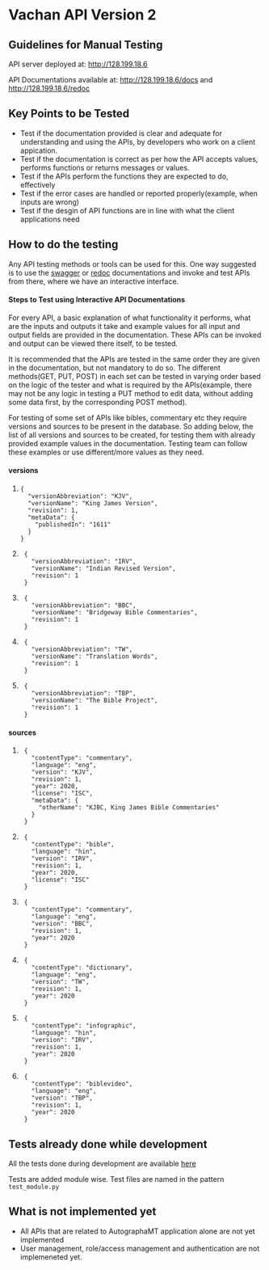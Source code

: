 # Vachan API Version 2

## Guidelines for Manual Testing

API server deployed at: http://128.199.18.6

API Documentations available at: http://128.199.18.6/docs and http://128.199.18.6/redoc 

## Key Points to be Tested

* Test if the documentation provided is clear and adequate for understanding and using the APIs, by developers who work on a client appication. 
* Test if the documentation is correct as per how the API accepts values, performs functions or returns messages or values.
* Test if the APIs perform the functions they are expected to do, effectively
* Test if the error cases are handled or reported properly(example, when inputs are wrong)
* Test if the desgin of API functions are in line with what the client applications need

## How to do the testing

Any API testing methods or tools can be used for this. One way suggested is to use the [swagger](http://128.199.18.6/docs) or [redoc](http://128.199.18.6/redoc) documentations and invoke and test APIs from there, where we have an interactive interface.

#### Steps to Test using Interactive API Documentations

For every API, a basic explanation of what functionality it performs, what are the inputs and outputs it take and example values for all input and output fields are provided in the documentation. These APIs can be invoked and output can be viewed there itself, to be tested.

It is recommended that the APIs are tested in the same order they are given in the documentation, but not mandatory to do so. The different methods(GET, PUT, POST) in each set can be tested in varying order based on the logic of the tester and what is required by the APIs(example, there may not be any logic in testing a PUT method to edit data, without adding some data first, by the corresponding POST method).

For testing of some set of APIs like bibles, commentary etc they require versions and sources to be present in the database. So adding below, the list of all versions and sources to be created, for testing them with already provided example values in the documentation. Testing team can follow these examples or use different/more values as they need.

#### versions
1.  ```
	{
	  "versionAbbreviation": "KJV",
	  "versionName": "King James Version",
	  "revision": 1,
	  "metaData": {
	    "publishedIn": "1611"
	  }
	}
	```

2. ```
	{
	  "versionAbbreviation": "IRV",
	  "versionName": "Indian Revised Version",
	  "revision": 1
	}
	```

3. ```
	{
	  "versionAbbreviation": "BBC",
	  "versionName": "Bridgeway Bible Commentaries",
	  "revision": 1
	}
	```

4. ```
	{
	  "versionAbbreviation": "TW",
	  "versionName": "Translation Words",
	  "revision": 1
	}
	```

5. ```
	{
	  "versionAbbreviation": "TBP",
	  "versionName": "The Bible Project",
	  "revision": 1
	}
	```

#### sources

1. ```
	{
	  "contentType": "commentary",
	  "language": "eng",
	  "version": "KJV",
	  "revision": 1,
	  "year": 2020,
	  "license": "ISC",
	  "metaData": {
	    "otherName": "KJBC, King James Bible Commentaries"
	  }
	}
	```

2. ```
	{
	  "contentType": "bible",
	  "language": "hin",
	  "version": "IRV",
	  "revision": 1,
	  "year": 2020,
	  "license": "ISC"
	}
	```

3. ```
	{
	  "contentType": "commentary",
	  "language": "eng",
	  "version": "BBC",
	  "revision": 1,
	  "year": 2020
	}
	```

4. ```
	{
	  "contentType": "dictionary",
	  "language": "eng",
	  "version": "TW",
	  "revision": 1,
	  "year": 2020
	}
	```

5. ```
	{
	  "contentType": "infographic",
	  "language": "hin",
	  "version": "IRV",
	  "revision": 1,
	  "year": 2020
	}
	```

6. ```
	{
	  "contentType": "biblevideo",
	  "language": "eng",
	  "version": "TBP",
	  "revision": 1,
	  "year": 2020
	}
	```

## Tests already done while development

All the tests done during development are available [here](https://github.com/Bridgeconn/vachan-api/tree/version-2/app/test)

Tests are added module wise. Test files are named in the pattern `test_module.py`

## What is not implemented yet

* All APIs that are related to AutographaMT application alone are not yet implemented
* User management, role/access management and authentication are not implemeneted yet.

